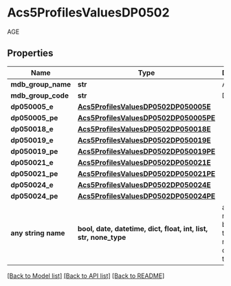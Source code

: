 # Acs5ProfilesValuesDP0502

AGE

## Properties
Name | Type | Description | Notes
------------ | ------------- | ------------- | -------------
**mdb_group_name** | **str** | AGE | 
**mdb_group_code** | **str** | DP0502 | 
**dp050005_e** | [**Acs5ProfilesValuesDP0502DP050005E**](Acs5ProfilesValuesDP0502DP050005E.md) |  | 
**dp050005_pe** | [**Acs5ProfilesValuesDP0502DP050005PE**](Acs5ProfilesValuesDP0502DP050005PE.md) |  | 
**dp050018_e** | [**Acs5ProfilesValuesDP0502DP050018E**](Acs5ProfilesValuesDP0502DP050018E.md) |  | 
**dp050019_e** | [**Acs5ProfilesValuesDP0502DP050019E**](Acs5ProfilesValuesDP0502DP050019E.md) |  | 
**dp050019_pe** | [**Acs5ProfilesValuesDP0502DP050019PE**](Acs5ProfilesValuesDP0502DP050019PE.md) |  | 
**dp050021_e** | [**Acs5ProfilesValuesDP0502DP050021E**](Acs5ProfilesValuesDP0502DP050021E.md) |  | 
**dp050021_pe** | [**Acs5ProfilesValuesDP0502DP050021PE**](Acs5ProfilesValuesDP0502DP050021PE.md) |  | 
**dp050024_e** | [**Acs5ProfilesValuesDP0502DP050024E**](Acs5ProfilesValuesDP0502DP050024E.md) |  | 
**dp050024_pe** | [**Acs5ProfilesValuesDP0502DP050024PE**](Acs5ProfilesValuesDP0502DP050024PE.md) |  | 
**any string name** | **bool, date, datetime, dict, float, int, list, str, none_type** | any string name can be used but the value must be the correct type | [optional]

[[Back to Model list]](../README.md#documentation-for-models) [[Back to API list]](../README.md#documentation-for-api-endpoints) [[Back to README]](../README.md)


